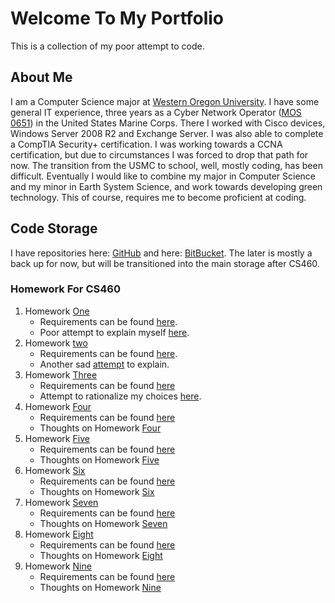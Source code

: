# Welcome To My Portfolio
This is a collection of my poor attempt to code.


## About Me

I am a Computer Science major at [Western Oregon University](http://www.wou.edu/). I have some general IT experience, three years as a Cyber Network Operator ([MOS 0651](http://mosmanual.com/pages/mos/06/0651.php)) in the United States Marine Corps. There I worked with Cisco devices, Windows Server 2008 R2 and Exchange Server. I was also able to complete a CompTIA Security+ certification. I was working towards a CCNA certification, but due to circumstances I was forced to drop that path for now. The transition from the USMC to school, well, mostly coding, has been difficult. Eventually I would like to combine my major in Computer Science and my minor in Earth System Science, and work towards developing green technology. This of course, requires me to become proficient at coding.


## Code Storage
I have repositories here: [GitHub](https://github.com/avisuano/CS460) and here: [BitBucket](https://bitbucket.org/avisuano15/cs460/src/master/). The later is mostly a back up for now, but will be transitioned into the main storage after CS460.

### Homework For CS460

1. Homework [One](https://github.com/avisuano/CS460/tree/master/HW1)
    - Requirements can be found [here](http://www.wou.edu/~morses/classes/cs46x/assignments/HW1.html).
    - Poor attempt to explain myself [here](https://).
2. Homework [two](https://)
    - Requirements can be found [here](http://www.wou.edu/~morses/classes/cs46x/assignments/HW2.html).
    - Another sad [attempt](https://) to explain.
3. Homework [Three](https://)
    - Requirements can be found [here](http://www.wou.edu/~morses/classes/cs46x/assignments/HW3.html)
    - Attempt to rationalize my choices [here](https:///).
4. Homework [Four](https://)
    - Requirements can be found [here](http://www.wou.edu/~morses/classes/cs46x/assignments/HW4.html)
    - Thoughts on Homework [Four](https://)
5. Homework [Five](https://)
    - Requirements can be found [here](http://wou.edu/~morses/classes/cs46x/assignments/HW5.html)
    - Thoughts on Homework [Five](https://)
6. Homework [Six](https://incoming)
    - Requirements can be found [here](http://wou.edu/~morses/classes/cs46x/assignments/HW6.html)
    - Thoughts on Homework [Six](https://)
7. Homework [Seven](https://)
    - Requirements can be found [here](http://wou.edu/~morses/classes/cs46x/assignments/HW7.html)
    - Thoughts on Homework [Seven](https://)
8. Homework [Eight](https://)
    - Requirements can be found [here](http://wou.edu/~morses/classes/cs46x/assignments/HW8.html)
    - Thoughts on Homework [Eight](https://)
9. Homework [Nine](https://)
    - Requirements can be found [here](http://wou.edu/~morses/classes/cs46x/assignments/HW9.html)
    - Thoughts on Homework [Nine](https://)
